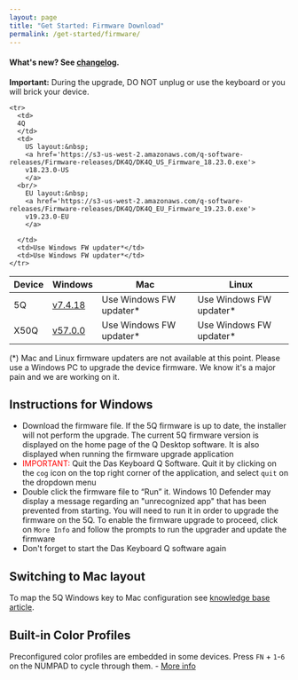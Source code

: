 ```yaml
---
layout: page
title: "Get Started: Firmware Download"
permalink: /get-started/firmware/
---
```

#### What's new? See <a href="{{site.baseurl}}/updates/changelog-firmware/">changelog</a>.

<div class="alert alert-danger mt-3" role="alert">
<b>Important:</b> During the upgrade, DO NOT unplug or use the keyboard or you will brick your device.
</div>


<table class='table table-bordered'>
  <thead>
    <tr>
      <th scope="col">Device</th>
      <th scope="col">Windows</th>
      <th scope="col">Mac</th>
      <th scope="col">Linux</th>
    </tr>
    </thead>
    <tr>
      <td>
      5Q
      </td>
      <td>
        <a href='https://s3-us-west-2.amazonaws.com/q-software-releases/Firmware-releases/5Q/5Q_Firmware_7.4.18.exe'>
        v7.4.18
        </a>
      </td>
      <td>Use Windows FW updater*</td>
      <td>Use Windows FW updater*</td>
    </tr>
    <tr>
      <td>
      X50Q
      </td>
      <td>
        <a href='https://s3-us-west-2.amazonaws.com/q-software-releases/Firmware-releases/X50Q/DasKeyboardX50_Firmware_57.0.0.exe'>
        v57.0.0
        </a>
      </td>
      <td>Use Windows FW updater*</td>
      <td>Use Windows FW updater*</td>
    </tr>
  
    <tr>
      <td>
      4Q
      </td>
      <td>
        US layout:&nbsp;
        <a href='https://s3-us-west-2.amazonaws.com/q-software-releases/Firmware-releases/DK4Q/DK4Q_US_Firmware_18.23.0.exe'>
        v18.23.0-US
        </a>
      <br/>
        EU layout:&nbsp;
        <a href='https://s3-us-west-2.amazonaws.com/q-software-releases/Firmware-releases/DK4Q/DK4Q_EU_Firmware_19.23.0.exe'>
        v19.23.0-EU
        </a>

      </td>
      <td>Use Windows FW updater*</td>
      <td>Use Windows FW updater*</td>
    </tr>
  
</table>

(*) Mac and Linux firmware updaters are not available at this point. Please use a Windows PC 
to upgrade the device firmware. We know it's a major pain and we are working on it.

## Instructions for Windows

- Download the firmware file. If the 5Q firmware is up to date, the installer will not perform
    the upgrade. The current 5Q firmware version is displayed on the home page of the Q Desktop
    software. It is also displayed when running the firmware upgrade application
- <span style="color:red;">IMPORTANT:</span> Quit the Das Keyboard Q Software. 
Quit it by clicking on the `cog` icon on the top right corner of the application, 
and select `quit` on the dropdown menu
- Double click the firmware file to “Run” it. Windows 10 Defender may display a message regarding
 an "unrecognized app" that has been prevented from starting. You will
  need to run it in order to upgrade the firmware on the 5Q. To enable the firmware upgrade to proceed, 
click on `More Info` and follow the prompts to run the upgrader and update the firmware
- Don't forget to start the Das Keyboard Q software again

## Switching to Mac layout

To map the 5Q Windows key to Mac configuration see [knowledge base article](https://daskeyboard.mojohelpdesk.com/help/article/199507).

## Built-in Color Profiles

Preconfigured color profiles are embedded in some devices. Press `FN` + `1`-`6` on the NUMPAD to cycle through them. - [More info](https://daskeyboard.mojohelpdesk.com/help/article/199506)
